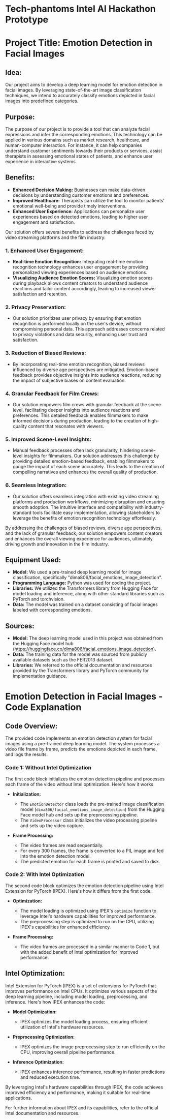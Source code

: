 # Tech-phantoms Intel AI Hackathon Prototype
# Project Title: Emotion Detection in Facial Images

## Idea:
Our project aims to develop a deep learning model for emotion detection in facial images. By leveraging state-of-the-art image classification techniques, we intend to accurately classify emotions depicted in facial images into predefined categories.

## Purpose:
The purpose of our project is to provide a tool that can analyze facial expressions and infer the corresponding emotions. This technology can be applied in various domains such as market research, healthcare, and human-computer interaction. For instance, it can help companies understand customer sentiments towards their products or services, assist therapists in assessing emotional states of patients, and enhance user experience in interactive systems.

## Benefits:
- **Enhanced Decision Making:** Businesses can make data-driven decisions by understanding customer emotions and preferences.
- **Improved Healthcare:** Therapists can utilize the tool to monitor patients' emotional well-being and provide timely interventions.
- **Enhanced User Experience:** Applications can personalize user experiences based on detected emotions, leading to higher user engagement and satisfaction.

Our solution offers several benefits to address the challenges faced by video streaming platforms and the film industry:

### 1. Enhanced User Engagement:
   - **Real-time Emotion Recognition:** Integrating real-time emotion recognition technology enhances user engagement by providing personalized viewing experiences based on audience emotions.
   - **Visualizing Audience Emotion Scores:** Visualizing emotion scores during playback allows content creators to understand audience reactions and tailor content accordingly, leading to increased viewer satisfaction and retention.

### 2. Privacy Preservation:
   - Our solution prioritizes user privacy by ensuring that emotion recognition is performed locally on the user's device, without compromising personal data. This approach addresses concerns related to privacy violations and data security, enhancing user trust and satisfaction.

### 3. Reduction of Biased Reviews:
   - By incorporating real-time emotion recognition, biased reviews influenced by diverse age perspectives are mitigated. Emotion-based feedback provides objective insights into audience reactions, reducing the impact of subjective biases on content evaluation.

### 4. Granular Feedback for Film Crews:
   - Our solution empowers film crews with granular feedback at the scene level, facilitating deeper insights into audience reactions and preferences. This detailed feedback enables filmmakers to make informed decisions during production, leading to the creation of high-quality content that resonates with viewers.

### 5. Improved Scene-Level Insights:
   - Manual feedback processes often lack granularity, hindering scene-level insights for filmmakers. Our solution addresses this challenge by providing detailed emotion-based feedback, enabling filmmakers to gauge the impact of each scene accurately. This leads to the creation of compelling narratives and enhances the overall quality of production.

### 6. Seamless Integration:
   - Our solution offers seamless integration with existing video streaming platforms and production workflows, minimizing disruption and ensuring smooth adoption. The intuitive interface and compatibility with industry-standard tools facilitate easy implementation, allowing stakeholders to leverage the benefits of emotion recognition technology effortlessly.

By addressing the challenges of biased reviews, diverse age perspectives, and the lack of granular feedback, our solution empowers content creators and enhances the overall viewing experience for audiences, ultimately driving growth and innovation in the film industry.

## Equipment Used:
- **Model:** We used a pre-trained deep learning model for image classification, specifically "dima806/facial_emotions_image_detection".
- **Programming Language:** Python was used for coding the project.
- **Libraries:** We utilized the Transformers library from Hugging Face for model loading and inference, along with other standard libraries such as PyTorch and torchvision.
- **Data:** The model was trained on a dataset consisting of facial images labeled with corresponding emotions.

## Sources:
- **Model:** The deep learning model used in this project was obtained from the Hugging Face model hub (https://huggingface.co/dima806/facial_emotions_image_detection).
- **Data:** The training data for the model was sourced from publicly available datasets such as the FER2013 dataset.
- **Libraries:** We referred to the official documentation and resources provided by the Transformers library and PyTorch community for implementation guidance.

# Emotion Detection in Facial Images - Code Explanation

## Code Overview:

The provided code implements an emotion detection system for facial images using a pre-trained deep learning model. The system processes a video file frame by frame, predicts the emotions depicted in each frame, and logs the results.

### Code 1: Without Intel Optimization

The first code block initializes the emotion detection pipeline and processes each frame of the video without Intel optimization. Here's how it works:

- **Initialization:** 
  - The `EmotionDetector` class loads the pre-trained image classification model (`dima806/facial_emotions_image_detection`) from the Hugging Face model hub and sets up the preprocessing pipeline.
  - The `VideoProcessor` class initializes the video processing pipeline and sets up the video capture.
  
- **Frame Processing:**
  - The video frames are read sequentially.
  - For every 300 frames, the frame is converted to a PIL image and fed into the emotion detection model.
  - The predicted emotion for each frame is printed and saved to disk.

### Code 2: With Intel Optimization

The second code block optimizes the emotion detection pipeline using Intel Extension for PyTorch (IPEX). Here's how it differs from the first code:

- **Optimization:** 
  - The model loading is optimized using IPEX's `optimize` function to leverage Intel's hardware capabilities for improved performance.
  - The preprocessing step is optimized to run on the CPU, utilizing IPEX's capabilities for enhanced efficiency.

- **Frame Processing:**
  - The video frames are processed in a similar manner to Code 1, but with the added benefit of Intel optimization for improved performance.

## Intel Optimization:

Intel Extension for PyTorch (IPEX) is a set of extensions for PyTorch that improves performance on Intel CPUs. It optimizes various aspects of the deep learning pipeline, including model loading, preprocessing, and inference. Here's how IPEX enhances the code:

- **Model Optimization:** 
  - IPEX optimizes the model loading process, ensuring efficient utilization of Intel's hardware resources.
  
- **Preprocessing Optimization:**
  - IPEX optimizes the image preprocessing step to run efficiently on the CPU, improving overall pipeline performance.
  
- **Inference Optimization:**
  - IPEX enhances inference performance, resulting in faster predictions and reduced execution time.

By leveraging Intel's hardware capabilities through IPEX, the code achieves improved efficiency and performance, making it suitable for real-time applications.

For further information about IPEX and its capabilities, refer to the official Intel documentation and resources.

